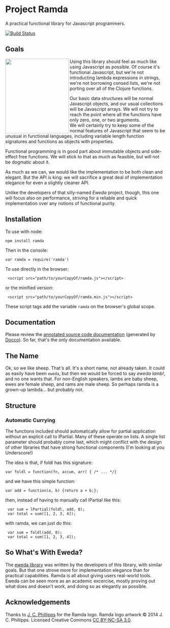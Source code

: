 Project Ramda
=============

A practical functional library for Javascript programmers.

[![Build Status](https://travis-ci.org/CrossEye/ramda.svg?branch=master)](https://travis-ci.org/CrossEye/ramda)

Goals
-----

<img src="https://raw.github.com/CrossEye/ramda/master/logo/ramda_200x235.png" 
     width="200" height="235" align="left" />
Using this library should feel as much like using Javascript as 
possible.  Of course it's functional Javascript, but we're not 
introducting lambda expressions in strings, we're not borrowing consed 
lists, we're not porting over all of the Clojure functions.

Our basic data structures will be normal Javascript objects, and our 
usual collections will be Javascript arrays.  We will not try to reach 
the point where all the functions have only zero, one, or two arguments.  
We will certainly try to keep some of the normal features of Javascript 
that seem to be unusual in functional languages, including variable 
length function signatures and functions as objects with properties.

Functional programming is in good part about immutable objects and 
side-effect free functions.  We will stick to that as much as feasible, 
but will not be dogmatic about it.

As much as we can, we would like the implementation to be both clean and 
elegant.  But the API is king: we will sacrifice a great deal of 
implementation elegance for even a slightly cleaner API.

Unlike the developers of that silly-named _Eweda_ project, though, this 
one will focus also on performance, striving for a reliable and quick 
implementation over any notions of functional purity.

Installation
------------

To use with node:

    npm install ramda

Then in the console:

    var ramda = require('ramda')

To use directly in the browser:

     <script src="path/to/yourCopyOf/ramda.js"></script>
 
or the minified version:

     <script src="path/to/yourCopyOf/ramda.min.js"></script>

These script tags add the variable `ramda` on the browser's global scope.


Documentation
-------------

Please review the [annotated source code 
documentation](https://rawgithub.com/CrossEye/ramda/master/docs/ramda.html) 
(generated by [Docco](http://jashkenas.github.io/docco/)). So far, 
that's the only documentation available.



The Name
--------

Ok, so we like sheep.  That's all.  It's a short name, not already 
taken.  It could as easily have been `eweda`, but then we would be 
forced to say _eweda lamb!_, and no one wants that.  For non-English 
speakers, lambs are baby sheep, ewes are female sheep, and rams are male 
sheep.  So perhaps ramda is a grown-up lambda... but probably not.



Structure
---------

### Automatic Currying ###

The functions included should automatically allow for partial 
application without an explicit call to lPartial.  Many of these operate 
on lists.  A single list parameter should probably come last, which 
might conflict with the design of other libraries that have strong 
functional components (I'm looking at you Underscore!)

The idea is that, if foldl has this signature:

    var foldl = function(fn, accum, arr) { /* ... */}

and we have this simple function:

    var add = function(a, b) {return a + b;};

then, instead of having to manually call lPartial like this:

     var sum = lPartial(foldl, add, 0);
     var total = sum([1, 2, 3, 4]);

with ramda, we can just do this:

     var sum = foldl(add, 0);
     var total = sum([1, 2, 3, 4]);



So What's With Eweda?
---------------------

The [eweda library](https://github.com/CrossEye/eweda) was written by 
the developers of this library, with similar goals.  But that one strove 
more for implementation elegance than for practical capabilities.  Ramda 
is all about giving users real-world tools.  Eweda can be seen more as 
an academic excercise, mostly proving out what does and doesn't work, and 
doing so as elegantly as possible.

Acknowledgements
-----------------

Thanks to [J. C. Phillipps](http://www.jcphillipps.com) for the Ramda logo.
Ramda logo artwork &copy; 2014 J. C. Phillipps. Licensed Creative Commons 
[CC BY-NC-SA 3.0](http://creativecommons.org/licenses/by-nc-sa/3.0/).


